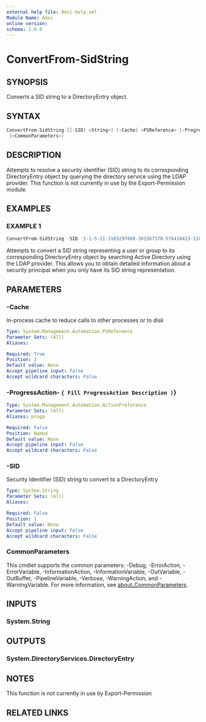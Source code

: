```yaml
---
external help file: Adsi-help.xml
Module Name: Adsi
online version:
schema: 2.0.0
---
```


# ConvertFrom-SidString

## SYNOPSIS
Converts a SID string to a DirectoryEntry object.

## SYNTAX

```powershell
ConvertFrom-SidString [[-SID] <String>] [-Cache] <PSReference> [-ProgressAction <ActionPreference>]
 [<CommonParameters>]
```

## DESCRIPTION
Attempts to resolve a security identifier (SID) string to its corresponding DirectoryEntry object
by querying the directory service using the LDAP provider.
This function is not currently in use
by the Export-Permission module.

## EXAMPLES

### EXAMPLE 1
```powershell
ConvertFrom-SidString -SID 'S-1-5-21-3165297888-301567370-576410423-1103' -Cache $Cache
```

Attempts to convert a SID string representing a user or group to its corresponding DirectoryEntry object
by searching Active Directory using the LDAP provider.
This allows you to obtain detailed information
about a security principal when you only have its SID string representation.

## PARAMETERS

### -Cache
In-process cache to reduce calls to other processes or to disk

```yaml
Type: System.Management.Automation.PSReference
Parameter Sets: (All)
Aliases:

Required: True
Position: 2
Default value: None
Accept pipeline input: False
Accept wildcard characters: False
```

### -ProgressAction- `{ Fill ProgressAction Description )`}

```yaml
Type: System.Management.Automation.ActionPreference
Parameter Sets: (All)
Aliases: proga

Required: False
Position: Named
Default value: None
Accept pipeline input: False
Accept wildcard characters: False
```

### -SID
Security Identifier (SID) string to convert to a DirectoryEntry

```yaml
Type: System.String
Parameter Sets: (All)
Aliases:

Required: False
Position: 1
Default value: None
Accept pipeline input: False
Accept wildcard characters: False
```

### CommonParameters
This cmdlet supports the common parameters: -Debug, -ErrorAction, -ErrorVariable, -InformationAction, -InformationVariable, -OutVariable, -OutBuffer, -PipelineVariable, -Verbose, -WarningAction, and -WarningVariable. For more information, see [about_CommonParameters](http://go.microsoft.com/fwlink/?LinkID=113216).

## INPUTS

### System.String
## OUTPUTS

### System.DirectoryServices.DirectoryEntry
## NOTES
This function is not currently in use by Export-Permission

## RELATED LINKS



